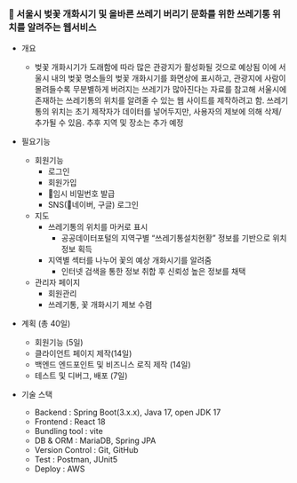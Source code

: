 ### 👻 서울시 벚꽃 개화시기 및 올바른 쓰레기 버리기 문화를 위한 쓰레기통 위치를 알려주는 웹서비스

- 개요
    - 벚꽃 개화시기가 도래함에 따라 많은 관광지가 활성화될 것으로 예상됨 이에 서울시 내의 벚꽃 명소들의 벚꽃 개화시기를 화면상에 표시하고, 관광지에 사람이 몰려들수록 무분별하게 버려지는 쓰레기가 많아진다는 자료를 참고해 서울시에 존재하는 쓰레기통의 위치를 알려줄 수 있는 웹 사이트를 제작하려고 함. 쓰레기통의 위치는 초기 제작자가 데이터를 넣어두지만, 사용자의 제보에 의해 삭제/추가될 수 있음. 추후 지역 및 장소는 추가 예정
- 필요기능
    - 회원기능
        - 로그인
        - 회원가입
        - 임시 비밀번호 발급
        - SNS(네이버, 구글) 로그인
    - 지도
        - 쓰레기통의 위치를 마커로 표시
            - 공공데이터포털의 지역구별 “쓰레기통설치현황” 정보를 기반으로 위치정보 획득
        - 지역별 섹터를 나누어 꽃의 예상 개화시기를 알려줌
            - 인터넷 검색을 통한 정보 취합 후 신뢰성 높은 정보를 채택
    - 관리자 페이지
        - 회원관리
        - 쓰레기통, 꽃 개화시기 제보 수렴

- 계획 (총 40일)
    - 회원기능 (5일)
    - 클라이언트 페이지 제작(14일)
    - 백엔드 엔드포인트 및 비즈니스 로직 제작 (14일)
    - 테스트 및 디버그, 배포 (7일)

- 기술 스택
    - Backend : Spring Boot(3.x.x), Java 17, open JDK 17
    - Frontend : React 18
    - Bundling tool : vite
    - DB & ORM : MariaDB, Spring JPA
    - Version Control : Git, GitHub
    - Test : Postman, JUnit5
    - Deploy : AWS
